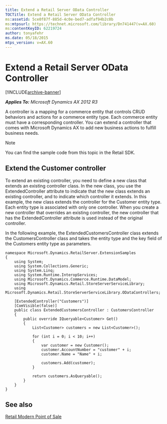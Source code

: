 ```yaml
---
title: Extend a Retail Server OData Controller
TOCTitle: Extend a Retail Server OData Controller
ms:assetid: 5ce0f87f-885d-4c0e-bed7-adfaf94b2c0b
ms:mtpsurl: https://technet.microsoft.com/library/Dn741447(v=AX.60)
ms:contentKeyID: 62219724
author: tonyafehr
ms.date: 05/18/2015
mtps_version: v=AX.60
---
```


# Extend a Retail Server OData Controller 


[!INCLUDE[archive-banner](includes/archive-banner.md)]


_**Applies To:** Microsoft Dynamics AX 2012 R3_

A controller is a mapping for a commerce entity that controls CRUD behaviors and actions for a commerce entity type. Each commerce entity must have a corresponding controller. You can extend a controller that comes with Microsoft Dynamics AX to add new business actions to fulfill business needs.


> [!NOTE]
> <P>You can find the sample code from this topic in the Retail SDK.</P>



## Extend the Customer controller

To extend an existing controller, you need to define a new class that extends an existing controller class. In the new class, you use the ExtendedController attribute to indicate that the new class extends an existing controller, and to indicate which controller it extends. In this example, the new class extends the controller for the Customer entity type. Each entity type is associated with only one controller. When you create a new controller that overrides an existing controller, the new controller that has the ExtendedController attribute is used instead of the original controller.

In the following example, the ExtendedCustomersController class extends the CustomersController class and takes the entity type and the key field of the Customers entity type as parameters.

    namespace Microsoft.Dynamics.RetailServer.ExtensionSamples
    {
        using System;
        using System.Collections.Generic;
        using System.Linq;
        using System.Runtime.InteropServices;
        using Microsoft.Dynamics.Commerce.Runtime.DataModel;
        using Microsoft.Dynamics.Retail.StoreServerServiceLibrary;
        using Microsoft.Dynamics.Retail.StoreServerServiceLibrary.ODataControllers;
    
        [ExtendedController("Customers")]
        [ComVisible(false)]
        public class ExtendedCustomersController : CustomersController
        {
            public override IQueryable<Customer> Get()
            {
                List<Customer> customers = new List<Customer>();
    
                for (int i = 0; i < 10; i++)
                {
                    var customer = new Customer();
                    customer.AccountNumber = "customer" + i;
                    customer.Name = "Name" + i;
                    
                    customers.Add(customer);
                }
    
                return customers.AsQueryable();
            }
        }
    }

## See also

[Retail Modern Point of Sale](retail-modern-point-of-sale.md)

  


